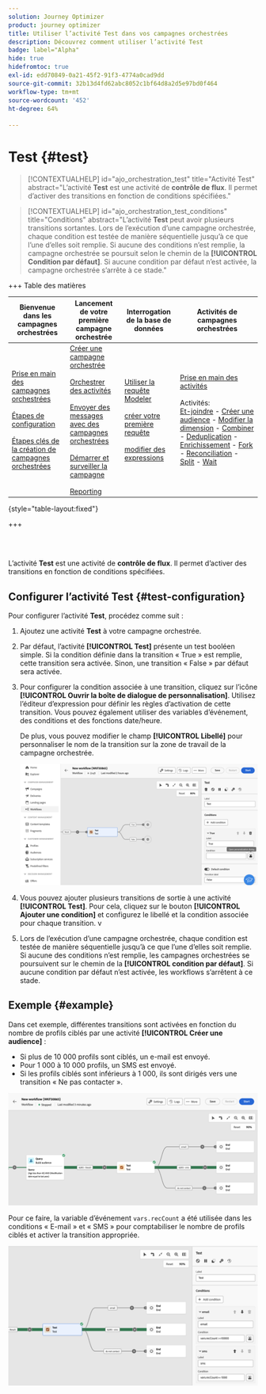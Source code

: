 ```yaml
---
solution: Journey Optimizer
product: journey optimizer
title: Utiliser l’activité Test dans vos campagnes orchestrées
description: Découvrez comment utiliser l’activité Test
badge: label="Alpha"
hide: true
hidefromtoc: true
exl-id: edd70849-0a21-45f2-91f3-4774a0cad9dd
source-git-commit: 32b13d4fd62abc8052c1bf64d8a2d5e97bd0f464
workflow-type: tm+mt
source-wordcount: '452'
ht-degree: 64%

---
```


# Test {#test}

>[!CONTEXTUALHELP]
>id="ajo_orchestration_test"
>title="Activité Test"
>abstract="L’activité **Test** est une activité de **contrôle de flux**. Il permet d’activer des transitions en fonction de conditions spécifiées."

>[!CONTEXTUALHELP]
>id="ajo_orchestration_test_conditions"
>title="Conditions"
>abstract="L’activité **Test** peut avoir plusieurs transitions sortantes. Lors de l’exécution d’une campagne orchestrée, chaque condition est testée de manière séquentielle jusqu’à ce que l’une d’elles soit remplie. Si aucune des conditions n’est remplie, la campagne orchestrée se poursuit selon le chemin de la **[!UICONTROL Condition par défaut]**. Si aucune condition par défaut n’est activée, la campagne orchestrée s’arrête à ce stade."

+++ Table des matières

| Bienvenue dans les campagnes orchestrées | Lancement de votre première campagne orchestrée | Interrogation de la base de données | Activités de campagnes orchestrées |
|---|---|---|---|
| [Prise en main des campagnes orchestrées](../gs-orchestrated-campaigns.md)<br/><br/>[Étapes de configuration](../configuration-steps.md)<br/><br/>[Étapes clés de la création de campagnes orchestrées](../gs-campaign-creation.md) | [Créer une campagne orchestrée](../create-orchestrated-campaign.md)<br/><br/>[Orchestrer des activités](../orchestrate-activities.md)<br/><br/>[Envoyer des messages avec des campagnes orchestrées](../send-messages.md)<br/><br/>[Démarrer et surveiller la campagne](../start-monitor-campaigns.md)<br/><br/>[Reporting](../reporting-campaigns.md) | [Utiliser la requête Modeler](../orchestrated-query-modeler.md)<br/><br/>[créer votre première requête](../build-query.md)<br/><br/>[modifier des expressions](../edit-expressions.md) | [Prise en main des activités](about-activities.md)<br/><br/>Activités:<br/>[Et-joindre](and-join.md) - [Créer une audience](build-audience.md) - [Modifier la dimension](change-dimension.md) - [Combiner](combine.md) - [Deduplication](deduplication.md) - [Enrichissement](enrichment.md) - [Fork](fork.md) - [Reconciliation](reconciliation.md) - [Split](split.md) - [Wait](wait.md) |

{style="table-layout:fixed"}

+++

<br/><br/>

L’activité **Test** est une activité de **contrôle de flux**. Il permet d’activer des transitions en fonction de conditions spécifiées.

## Configurer l’activité Test {#test-configuration}

Pour configurer l’activité **Test**, procédez comme suit :

1. Ajoutez une activité **Test** à votre campagne orchestrée.

1. Par défaut, l’activité **[!UICONTROL Test]** présente un test booléen simple. Si la condition définie dans la transition « True » est remplie, cette transition sera activée. Sinon, une transition « False » par défaut sera activée.

1. Pour configurer la condition associée à une transition, cliquez sur l’icône **[!UICONTROL Ouvrir la boîte de dialogue de personnalisation]**. Utilisez l’éditeur d’expression pour définir les règles d’activation de cette transition. Vous pouvez également utiliser des variables d’événement, des conditions et des fonctions date/heure.

   De plus, vous pouvez modifier le champ **[!UICONTROL Libellé]** pour personnaliser le nom de la transition sur la zone de travail de la campagne orchestrée.

   ![](../assets/workflow-test-default.png)

1. Vous pouvez ajouter plusieurs transitions de sortie à une activité **[!UICONTROL Test]**. Pour cela, cliquez sur le bouton **[!UICONTROL Ajouter une condition]** et configurez le libellé et la condition associée pour chaque transition.
v
1. Lors de l’exécution d’une campagne orchestrée, chaque condition est testée de manière séquentielle jusqu’à ce que l’une d’elles soit remplie. Si aucune des conditions n’est remplie, les campagnes orchestrées se poursuivent sur le chemin de la **[!UICONTROL condition par défaut]**. Si aucune condition par défaut n’est activée, les workflows s’arrêtent à ce stade.

## Exemple {#example}

Dans cet exemple, différentes transitions sont activées en fonction du nombre de profils ciblés par une activité **[!UICONTROL Créer une audience]** :

* Si plus de 10 000 profils sont ciblés, un e-mail est envoyé.
* Pour 1 000 à 10 000 profils, un SMS est envoyé.
* Si les profils ciblés sont inférieurs à 1 000, ils sont dirigés vers une transition « Ne pas contacter ».

![](../assets/workflow-test-example.png)

Pour ce faire, la variable d’événement `vars.recCount` a été utilisée dans les conditions « E-mail » et « SMS » pour comptabiliser le nombre de profils ciblés et activer la transition appropriée.

![](../assets/workflow-test-example-config.png)

